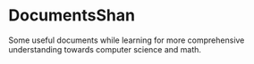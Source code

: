 # DocumentsShan
Some useful documents while learning for more comprehensive understanding towards computer science and math.
